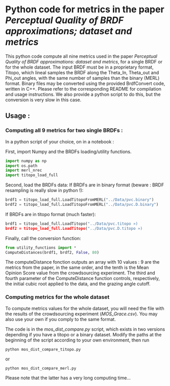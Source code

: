 # Python code for metrics in the paper *Perceptual Quality of BRDF approximations; dataset and metrics*

This python code compute all nine metrics used in the paper *Perceptual Quality of BRDF approximations: dataset and metrics*, for a single BRDF or for the whole dataset. The input BRDF must be in a proprietary format, Titopo, which lineal samples the BRDF along the Theta_In, Theta_out and Phi_out angles, with the same number of samples than the binary (MERL) format. Binary files may be converted using the provided BrdfConvert code, written in C++. Please refer to the corresponding README for compilation and usage instructions. We also provide a python script to do this, but the conversion is very slow in this case.

## Usage :
### Computing all 9 metrics for two single BRDFs : 
In a python script of your choice, on in a notebook : 

First, import Numpy and the BRDFs loading/utility functions.
```python
import numpy as np
import os.path
import merl_nrec
import titopo_load_full
```

Second, load the BRDFs data:
If BRDFs are in binary format (beware : BRDF resampling is really slow in python !):
```python 
brdf1 = titopo_load_full.LoadTitopoFromMERL("../Data/pvc.binary")
brdf2 = titopo_load_full.LoadTitopoFromMERL("../Data/pvc.D.binary")
```

 If BRDFs are in titopo format (much faster):
```python
brdf1 = titopo_load_full.LoadTitopo("../Data/pvc.titopo »)
brdf2 = titopo_load_full.LoadTitopo("../Data/pvc.D.titopo »)
```

Finally, call the conversion function:
```python
from utility_functions import *
ComputeDistances(brdf1, brdf2, False, 80)
```
The computeDistance fonction outputs an array with 10 values : 9 are the metrics from the paper, in the same order, and the tenth is the Mean Opinion Score value from the crowdsourcing experiment. The third and fourth parameter of the ComputeDistance function controls, respectively, the initial cubic root applied to the data, and the grazing angle cutoff.

### Computing metrics for the whole dataset 
To compute metrics values for the whole dataset, you will need the file with the results of the crowdsourcing experiment (*MOS_Grace.csv*). You may also use your own if you comply to the same format.

The code is in the *mos_dist_compare.py* script, which exists in two versions depending if you have a titopo or a binary dataset. Modify the paths at the beginning of the script according to your own environment, then run 
```shell
python mos_dist_compare_titopo.py
```
 or
```shell
python mos_dist_compare_merl.py
```
 Please note that the latter has a very long computing time…
